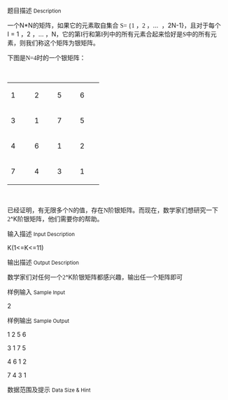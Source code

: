 <div class="panel panel-default">
<div class="area-title">
<span>
题目描述
<small>Description</small>
</span></div>
<div class="panel-body">

<p>一个N*N的矩阵，如果它的元素取自集合 <span style="font-family: 'Times New Roman';">S= {1 </span><span style="">，</span><span style="font-family: 'Times New Roman';">2 </span><span style="">，…  ，</span>2N-1}，且对于每个I = 1 ，2 ，… ，N，它的第<span style="font-family: 'Times New Roman';">I</span><span style="">行和第</span><span style="font-family: 'Times New Roman';">I</span><span style="">列中的所有元素合起来恰好是</span><span style="font-family: 'Times New Roman';">S</span><span style="">中的所有元素，则我们称这个矩阵为</span>银矩阵。</p>
<p>下图是<span style="font-family: 'Times New Roman';">N=4</span><span style="">时的一个银矩阵：</span></p>
<p> </p>
<table>
<tbody>
<tr>
<td valign="top" width="38">
<p>1</p>
</td>
<td valign="top" width="36">
<p>2</p>
</td>
<td valign="top" width="36">
<p>5</p>
</td>
<td valign="top" width="36">
<p>6</p>
</td>
</tr>
<tr>
<td valign="top" width="38">
<p>3</p>
</td>
<td valign="top" width="36">
<p>1</p>
</td>
<td valign="top" width="36">
<p>7</p>
</td>
<td valign="top" width="36">
<p>5</p>
</td>
</tr>
<tr>
<td valign="top" width="38">
<p>4</p>
</td>
<td valign="top" width="36">
<p>6</p>
</td>
<td valign="top" width="36">
<p>1</p>
</td>
<td valign="top" width="36">
<p>2</p>
</td>
</tr>
<tr>
<td valign="top" width="38">
<p>7</p>
</td>
<td valign="top" width="36">
<p>4</p>
</td>
<td valign="top" width="36">
<p>3</p>
</td>
<td valign="top" width="36">
<p>1</p>
</td>
</tr>
</tbody>
</table>
<p> </p>
<p>已经证明，有无限多个<span style="font-family: 'Times New Roman';">N</span><span style="">的值，存在</span><span style="font-family: 'Times New Roman';">N</span><span style="">阶银矩阵。而现在，数学家们想研究一下</span><span style="font-family: 'Times New Roman';">2</span>^K阶银矩阵，他们需要你的帮助。</p>

</div>
</div>

<div class="panel panel-default">
<div class="area-title">
<span>
输入描述
<small>Input Description</small>
</span></div>
<div class="panel-body">
<p>K(1&lt;=K&lt;=11)</p>

</div>
</div>
<div  class="panel panel-default">
<div class="area-title">
<span>
输出描述
<small>Output Description</small>
</span></div>
<div class="panel-body">

<p class="p0">数学家们对任何一个<span style="font-family: 'Times New Roman';">2</span>^K阶银矩阵都感兴趣，输出任一个矩阵即可</p>

</div>
</div>


<div class="panel panel-default">
<div class="area-title">
<span>
样例输入
<small>Sample Input</small>
</span></div>
<div class="panel-body">
<p>2</p>

</div>
</div>

<div class="panel panel-default">
<div class="area-title">
<span>
样例输出
<small>Sample Output</small>
</span></div>
<div class="panel-body">
<p>1 2 5 6</p>
<p>3 1 7 5</p>
<p>4 6 1 2</p>
<p>7 4 3 1</p>

</div>
</div>

<div class="panel panel-default">
<div class="area-title">
<span>
数据范围及提示
<small>Data Size & Hint</small>
</span></div>
<div class="panel-body">

</div>
</div>